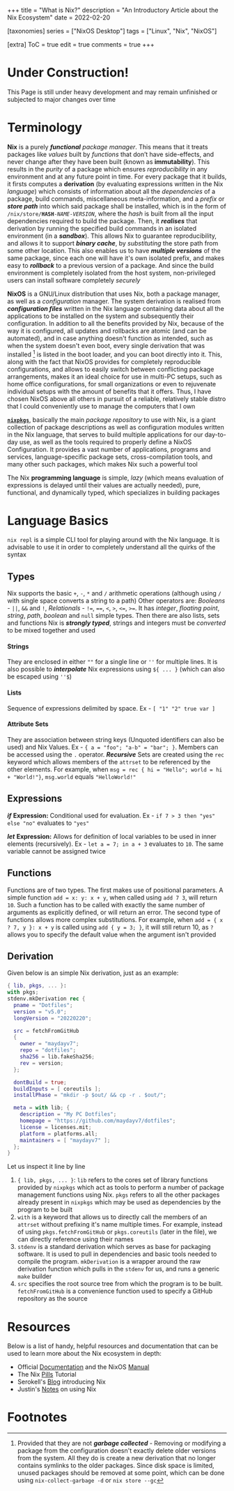 +++
title = "What is Nix?"
description = "An Introductory Article about the Nix Ecosystem"
date = 2022-02-20

[taxonomies]
series = ["NixOS Desktop"]
tags = ["Linux", "Nix", "NixOS"]

[extra]
ToC = true
edit = true
comments = true
+++

# Under Construction!

This Page is still under heavy development and may remain unfinished or subjected to major changes over time

# Terminology

**Nix** is a purely **_functional_** _package manager_. This means that it treats packages like _values_ built by _functions_ that don’t have side-effects, and never change after they have been built (known as **immutability**). This results in the _purity_ of a package which ensures _reproducibility_ in any environment and at any future point in time. For every package that it builds, it firsts computes a **derivation** (by evaluating expressions written in the Nix _language_) which consists of information about all the _dependencies_ of a package, build commands, miscellaneous meta-information, and a _prefix_ or **_store path_** into which said package shall be installed, which is in the form of <code>/nix/store/<b>HASH</b>-<i>NAME</i>-<i>VERSION</i></code>, where the _hash_ is built from all the input dependencies required to build the package. Then, it **_realises_** that derivation by running the specified build commands in an isolated environment (in a **_sandbox_**). This allows Nix to guarantee reproducibility, and allows it to support **_binary cache_**, by _substituting_ the store path from some other location. This also enables us to have **_multiple versions_** of the same package, since each one will have it's own isolated prefix, and makes easy to **_rollback_** to a previous version of a package. And since the build environment is completely isolated from the host system, non-privileged users can install software completely _securely_

**NixOS** is a GNU/Linux distribution that uses Nix, both a package manager, as well as a _configuration_ manager. The system derivation is realised from **_configuration files_** written in the Nix language containing data about all the applications to be installed on the system and subsequently their configuration. In addition to all the benefits provided by Nix, because of the way it is configured, all updates and rollbacks are atomic (and can be automated), and in case anything doesn't function as intended, such as when the system doesn't even boot, every single derivation that was installed [^1] is listed in the boot loader, and you can boot directly into it. This, along with the fact that NixOS provides for completely reproducible configurations, and allows to easily switch between conflicting package arrangements, makes it an ideal choice for use in multi-PC setups, such as home office configurations, for small organizations or even to rejuvenate individual setups with the amount of benefits that it offers. Thus, I have chosen NixOS above all others in pursuit of a reliable, relatively stable distro that I could conveniently use to manage the computers that I own

[**`nixpkgs`**](https://github.com/nixos/nixpkgs), basically the main _package repository_ to use with Nix, is a giant collection of package descriptions as well as configuration modules written in the Nix language, that serves to build multiple applications for our day-to-day use, as well as the tools required to properly define a NixOS Configuration. It provides a vast number of applications, programs and services, language-specific package sets, cross-compilation tools, and many other such packages, which makes Nix such a powerful tool

The Nix **programming language** is simple, _lazy_ (which means evaluation of expressions is delayed until their values are actually needed), pure, functional, and dynamically typed, which specializes in building packages

# Language Basics

`nix repl` is a simple CLI tool for playing around with the Nix language. It is advisable to use it in order to completely understand all the quirks of the syntax

## Types

Nix supports the basic `+`, `-`, `*` and `/` arithmetic operations (although using `/` with single space converts a string to a path)
Other operators are: _Booleans_ - `||`, `&&` and `!`, _Relationals_ - `!=`, `==`, `<`, `>`, `<=`, `>=`.
It has _integer_, _floating point_, _string_, _path_, _boolean_ and `null` simple types. Then there are also lists, sets and functions
Nix is **_strongly typed_**, strings and integers must be _converted_ to be mixed together and used

#### Strings

They are enclosed in either `""` for a single line or `''` for multiple lines. It is also possible to **_interpolate_** Nix expressions using `${ ... }` (which can also be escaped using `''$`)

#### Lists

Sequence of expressions delimited by space. Ex - `[ "1" "2" true var ]`

#### Attribute Sets

They are association between string keys (Unquoted identifiers can also be used) and Nix Values. Ex - `{ a = "foo"; "a-b" = "bar"; }`. Members can be accessed using the `.` operator. **_Recursive_** Sets are created using the `rec` keyword which allows members of the `attrset` to be referenced by the other elements. For example, when `msg = rec { hi = "Hello"; world = hi + "World!"}`, `msg.world` equals `"HelloWorld!"`

## Expressions

**_if_** **Expression:** Conditional used for evaluation. Ex - `if 7 > 3 then "yes" else "no"` evaluates to `"yes"`

**_let_** **Expression:** Allows for definition of local variables to be used in inner elements (recursively). Ex - `let a = 7; in a + 3` evaluates to `10`. The same variable cannot be assigned twice

## Functions

Functions are of two types. The first makes use of positional parameters. A simple function `add = x: y: x + y`, when called using `add 7 3`, will return `10`. Such a function has to be called with exactly the same number of arguments as explicitly defined, or will return an error. The second type of functions allows more complex substitutions. For example, when `add = { x ? 7, y }: x + y` is called using `add { y = 3; }`, it will still return 10, as `?` allows you to specify the default value when the argument isn't provided

## Derivation

Given below is an simple Nix derivation, just as an example:

```nix
{ lib, pkgs, ... }:
with pkgs;
stdenv.mkDerivation rec {
  pname = "Dotfiles";
  version = "v5.0";
  longVersion = "20220220";

  src = fetchFromGitHub
  {
    owner = "maydayv7";
    repo = "dotfiles";
    sha256 = lib.fakeSha256;
    rev = version;
  };

  dontBuild = true;
  buildInputs = [ coreutils ];
  installPhase = "mkdir -p $out/ && cp -r . $out/";

  meta = with lib; {
    description = "My PC Dotfiles";
    homepage = "https://github.com/maydayv7/dotfiles";
    license = licenses.mit;
    platform = platforms.all;
    maintainers = [ "maydayv7" ];
  };
}
```

Let us inspect it line by line

1. `{ lib, pkgs, ... }`: `lib` refers to the cores set of library functions provided by `nixpkgs` which act as tools to perform a number of package management functions using Nix. `pkgs` refers to all the other packages already present in `nixpkgs` which may be used as dependencies by the program to be built
2. `with` is a keyword that allows us to directly call the members of an `attrset` without prefixing it's name multiple times. For example, instead of using `pkgs.fetchFromGitHub` or `pkgs.coreutils` (later in the file), we can directly reference using their names
3. `stdenv` is a standard derivation which serves as base for packaging software. It is used to pull in dependencies and basic tools needed to compile the program. `mkDerivation` is a wrapper around the raw derivation function which pulls in the `stdenv` for us, and runs a generic `make` builder
4. `src` specifies the root source tree from which the program is to be built. `fetchFromGitHub` is a convenience function used to specify a GitHub repository as the source

# Resources

Below is a list of handy, helpful resources and documentation that can be used to learn more about the Nix ecosystem in depth:

- Official [Documentation](https://nixos.org/learn.html) and the NixOS [Manual](https://nixos.org/manual/nixpkgs/stable)
- The Nix [Pills](https://nixos.org/guides/nix-pills/) Tutorial
- Serokell's [Blog](https://serokell.io/blog/what-is-nix) introducing Nix
- Justin's [Notes](https://github.com/justinwoo/nix-shorts) on using Nix

# Footnotes

[^1]: Provided that they are not **_garbage collected_** - Removing or modifying a package from the configuration doesn't exactly delete older versions from the system. All they do is create a new derivation that no longer contains symlinks to the older packages. Since disk space is limited, unused packages should be removed at some point, which can be done using `nix-collect-garbage -d` or `nix store --gc`
